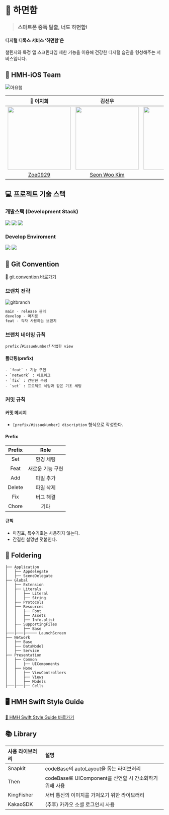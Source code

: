# 🚀 하면함
> ### 스마트폰 중독 탈출, 너도 하면함!
#### 디지털 디톡스 서비스 ‘하면함’은
챌린지와 특정 앱 스크린타임 제한 기능을 이용해 건강한 디지털 습관을 형성해주는 서비스입니다.

## 🍎 HMH-iOS Team
![아요햄](https://github.com/Team-HMH/HMH-iOS/assets/68178395/3a51e265-723b-48a1-b91a-baed208f73e4)

| 👑 이지희 | 김선우 | 김보연 |
| :--------: | :--------: | :--------: |
|<img src ="https://github.com/Team-HMH/HMH-iOS/assets/68178395/e606e81f-1630-46b7-9c71-11f57590e9d7" width = "200px"/> | <img src = "https://github.com/Team-HMH/HMH-iOS/assets/68178395/5e4be2af-2d9d-4719-ba2d-055d33ecb5de" width = "200px"/> | <img src="https://github.com/Team-HMH/HMH-iOS/assets/68178395/d0ccdb03-e737-4d51-9999-50c63d155e79" width = "200px"/> |
| [Zoe0929](https://github.com/Zoe0929) | [Seon Woo Kim](https://github.com/kim-seonwoo) | [boyeon](https://github.com/boyeon0119) |


## 💻 프로젝트 기술 스택
### 개발스택 (Development Stack)
<img src="https://img.shields.io/badge/Swift-F05138?style=flat-square&logo=Swift&logoColor=white"/> <img src="https://img.shields.io/badge/UIKit-2396F3?style=flat-square&logo=UIKit&logoColor=white"/> <img src="https://img.shields.io/badge/iOS-000000?style=flat-square&logo=ios&logoColor=white"/>

### Develop Enviroment 
<img src="https://img.shields.io/badge/xcode 15.1-147EFB?style=flat-square&logo=Xcode&logoColor=white"/> <img src="https://img.shields.io/badge/iOS 15.0-000000?style=flat-square&logo=ios&logoColor=white"/>

## 📌 Git Convention
[🚀 git convention 바로가기](https://github.com/Team-HMH/HMH-iOS/wiki/%F0%9F%9A%80-HMH-Git-flow)
### 브랜치 전략
![gitbranch](https://github.com/Team-HMH/HMH-iOS/assets/68178395/bef9ff04-7f4c-4460-adb7-b861b848b6ea)
```swift
main - release 관리 
develop - 머지용
feat - 각자 사용하는 브랜치
```


### 브랜치 네이밍 규칙
`prefix` /`#issueNumber`/ `작업한 view`
#### 폴더링(prefix)
    - `feat` : 기능 구현
    - `network` : 네트워크
    - `fix` : 간단한 수정
    - `set` : 프로젝트 세팅과 같은 기초 세팅
### 커밋 규칙
#### 커밋 메시지
- `[prefix/#issueNumber] discription` 형식으로 작성한다.
#### Prefix
|Prefix|Role|
|:---:|:---:|
|Set| 환경 세팅 |
|Feat| 새로운 기능 구현|
|Add| 파일 추가 |
|Delete| 파일 삭제 |
|Fix| 버그 해결 |
|Chore| 기타 |
#### 규칙
- 마침표, 특수기호는 사용하지 않는다.
- 간결한 설명만 덧붙인다.



## 📁 Foldering
``` 
├── Application
│   ├── Appdelegate
│   ├── SceneDelegate
├── Global
│   ├── Extension
│   ├── Literals
│   │   ├── Literal
│   │   ├── String
│   ├── Protocols
│   ├── Resources
│   │   ├── Font
│   │   ├── Assets
│   │   ├── Info.plist
│   ├── SupportingFiles
│   │   ├── Base
├───├───├───── LaunchScreen
├── Network
│   ├── Base
│   ├── DataModel
│   ├── Service
├── Presentation 
│   ├── Common
│   │   ├── UIComponents 
│   ├── Home
│   │   ├── ViewControllers
│   │   ├── Views
│   │   ├── Models
├───├───├── Cells
```


## 🖥️ HMH Swift Style Guide
[🚀 HMH Swift Style Guide 바로가기](https://github.com/Team-HMH/HMH-iOS/wiki/%F0%9F%9A%80-HMH-Swift-Style-Guide)


## 📚 Library
| 사용 라이브러리 | 설명 | 
| :-------- | :-------- |
| Snapkit | codeBase의 autoLayout을 돕는 라이브러리 |
| Then | codeBase로 UIComponent를 선언할 시 간소화하기 위해 사용 |
| KingFisher | 서버 통신의 이미지를 가져오기 위한 라이브러리 |
| KakaoSDK | (추후) 카카오 소셜 로그인시 사용 |
